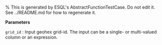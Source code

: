 % This is generated by ESQL's AbstractFunctionTestCase. Do not edit it. See ../README.md for how to regenerate it.

**Parameters**

`grid_id`
:   Input geohex grid-id. The input can be a single- or multi-valued column or an expression.

